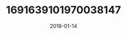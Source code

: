 ---
title: "1691639101970038147"
cover: "2018-01-14 08.31.57 1691639101970038147_46248401"
photo: "2018-01-14 08.31.57 1691639101970038147_46248401"
date: "2018-01-14"
type: "photo"
---
